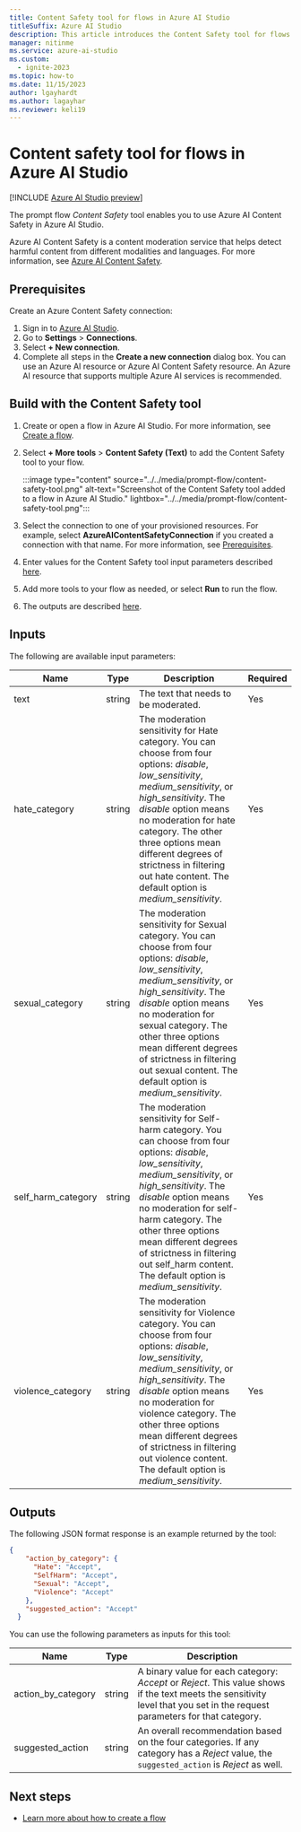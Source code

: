 ```yaml
---
title: Content Safety tool for flows in Azure AI Studio
titleSuffix: Azure AI Studio
description: This article introduces the Content Safety tool for flows in Azure AI Studio.
manager: nitinme
ms.service: azure-ai-studio
ms.custom:
  - ignite-2023
ms.topic: how-to
ms.date: 11/15/2023
author: lgayhardt
ms.author: lagayhar
ms.reviewer: keli19
---
```


# Content safety tool for flows in Azure AI Studio

[!INCLUDE [Azure AI Studio preview](../../includes/preview-ai-studio.md)]

The prompt flow *Content Safety* tool enables you to use Azure AI Content Safety in Azure AI Studio.

Azure AI Content Safety is a content moderation service that helps detect harmful content from different modalities and languages. For more information, see [Azure AI Content Safety](/azure/ai-services/content-safety/).

## Prerequisites

Create an Azure Content Safety connection:
1. Sign in to [Azure AI Studio](https://studio.azureml.net/).
1. Go to **Settings** > **Connections**.
1. Select **+ New connection**.
1. Complete all steps in the **Create a new connection** dialog box. You can use an Azure AI resource or Azure AI Content Safety resource. An Azure AI resource that supports multiple Azure AI services is recommended. 

## Build with the Content Safety tool

1. Create or open a flow in Azure AI Studio. For more information, see [Create a flow](../flow-develop.md).
1. Select **+ More tools** > **Content Safety (Text)** to add the Content Safety tool to your flow.

    :::image type="content" source="../../media/prompt-flow/content-safety-tool.png" alt-text="Screenshot of the Content Safety tool added to a flow in Azure AI Studio." lightbox="../../media/prompt-flow/content-safety-tool.png":::

1. Select the connection to one of your provisioned resources. For example, select **AzureAIContentSafetyConnection** if you created a connection with that name. For more information, see [Prerequisites](#prerequisites).
1. Enter values for the Content Safety tool input parameters described [here](#inputs).
1. Add more tools to your flow as needed, or select **Run** to run the flow.
1. The outputs are described [here](#outputs).

## Inputs

The following are available input parameters:

| Name | Type | Description | Required |
| ---- | ---- | ----------- | -------- |
| text | string | The text that needs to be moderated. | Yes |
| hate_category | string | The moderation sensitivity for Hate category. You can choose from four options: *disable*, *low_sensitivity*, *medium_sensitivity*, or *high_sensitivity*. The *disable* option means no moderation for hate category. The other three options mean different degrees of strictness in filtering out hate content. The default option is *medium_sensitivity*. | Yes |
| sexual_category | string | The moderation sensitivity for Sexual category. You can choose from four options: *disable*, *low_sensitivity*, *medium_sensitivity*, or *high_sensitivity*. The *disable* option means no moderation for sexual category. The other three options mean different degrees of strictness in filtering out sexual content. The default option is *medium_sensitivity*. | Yes |
| self_harm_category | string | The moderation sensitivity for Self-harm category. You can choose from four options: *disable*, *low_sensitivity*, *medium_sensitivity*, or *high_sensitivity*. The *disable* option means no moderation for self-harm category. The other three options mean different degrees of strictness in filtering out self_harm content. The default option is *medium_sensitivity*. | Yes |
| violence_category | string | The moderation sensitivity for Violence category. You can choose from four options: *disable*, *low_sensitivity*, *medium_sensitivity*, or *high_sensitivity*. The *disable* option means no moderation for violence category. The other three options mean different degrees of strictness in filtering out violence content. The default option is *medium_sensitivity*. | Yes |

## Outputs

The following JSON format response is an example returned by the tool:

```json
{
    "action_by_category": {
      "Hate": "Accept",
      "SelfHarm": "Accept",
      "Sexual": "Accept",
      "Violence": "Accept"
    },
    "suggested_action": "Accept"
  }
```

You can use the following parameters as inputs for this tool:

| Name | Type | Description | 
| ---- | ---- | ----------- | 
| action_by_category | string | A binary value for each category: *Accept* or *Reject*. This value shows if the text meets the sensitivity level that you set in the request parameters for that category. | 
| suggested_action | string | An overall recommendation based on the four categories. If any category has a *Reject* value, the `suggested_action` is *Reject* as well. |



## Next steps

- [Learn more about how to create a flow](../flow-develop.md)

